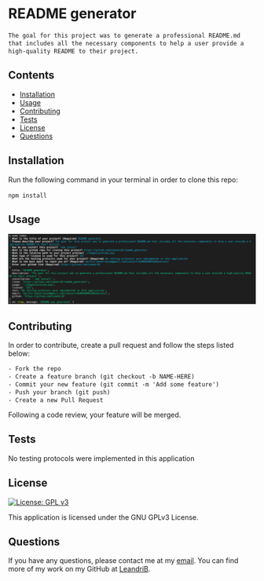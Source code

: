 
  
  # README generator

    The goal for this project was to generate a professional README.md that includes all the necessary components to help a user provide a high-quality README to their project.

  ## Contents

  - [Installation](#installation)
  - [Usage](#usage)
  - [Contributing](#contributing)
  - [Tests](#tests)
  - [License](#license)
  - [Questions](#questions)

  ## Installation

  Run the following command in your terminal in order to clone this repo:

  `npm install`

  ## Usage
  
  ![Preview](./images/preview.png)

  ## Contributing

  In order to contribute, create a pull request and follow the steps listed below:

    - Fork the repo
    - Create a feature branch (git checkout -b NAME-HERE)
    - Commit your new feature (git commit -m 'Add some feature')
    - Push your branch (git push)
    - Create a new Pull Request

  Following a code review, your feature will be merged.

  ## Tests

  No testing protocols were implemented in this application

  ## License

  [![License: GPL v3](https://img.shields.io/badge/License-GPLv3-blue.svg)](https://www.gnu.org/licenses/gpl-3.0)

  This application is licensed under the GNU GPLv3 License.

  ## Questions

  If you have any questions, please contact me at my [email](mailto:leandrikuyk@gmail.com?subject=%20README%20Generator). You can find more of my work on my GitHub at [LeandriB](https://github.com/LeandriB). 
